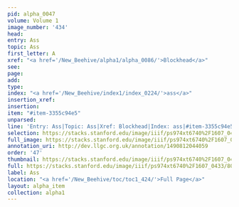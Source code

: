 ```yaml
---
pid: alpha_0047
volume: Volume 1
image_number: '434'
head: 
entry: Ass
topic: Ass
first_letter: A
xref: "<a href='/New_Beehive/alpha1/alpha_0086/'>Blockhead</a>"
see: 
page: 
add: 
type: 
index: "<a href='/New_Beehive/index1/index_0224/'>ass</a>"
insertion_xref: 
insertion: 
item: "#item-3355c94e5"
unparsed: 
line: 'Entry: Ass|Topic: Ass|Xref: Blockhead|Index: ass|#item-3355c94e5'
selection: https://stacks.stanford.edu/image/iiif/ps974xt6740%2F1607_0433/809,2529,3015,339/full/0/default.jpg
full_image: https://stacks.stanford.edu/image/iiif/ps974xt6740%2F1607_0433/full/full/0/default.jpg
annotation_uri: http://dev.llgc.org.uk/annotation/1490812044059
order: '47'
thumbnail: https://stacks.stanford.edu/image/iiif/ps974xt6740%2F1607_0433/809,2529,600,180/250,/0/default.jpg
full: https://stacks.stanford.edu/image/iiif/ps974xt6740%2F1607_0433/809,2529,3015,339/full/0/default.jpg
label: Ass
location: "<a href='/New_Beehive/toc/toc1_424/'>Full Page</a>"
layout: alpha_item
collection: alpha1
---
```

